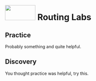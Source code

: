 # <img src="https://www.tamusa.edu/brandguide/jpeglogos/tamusa_final_logo_bw1.jpg" width="100" height="50"> Routing Labs
## Practice
Probably something and quite helpful.
## Discovery
You thought practice was helpful, try this. 
